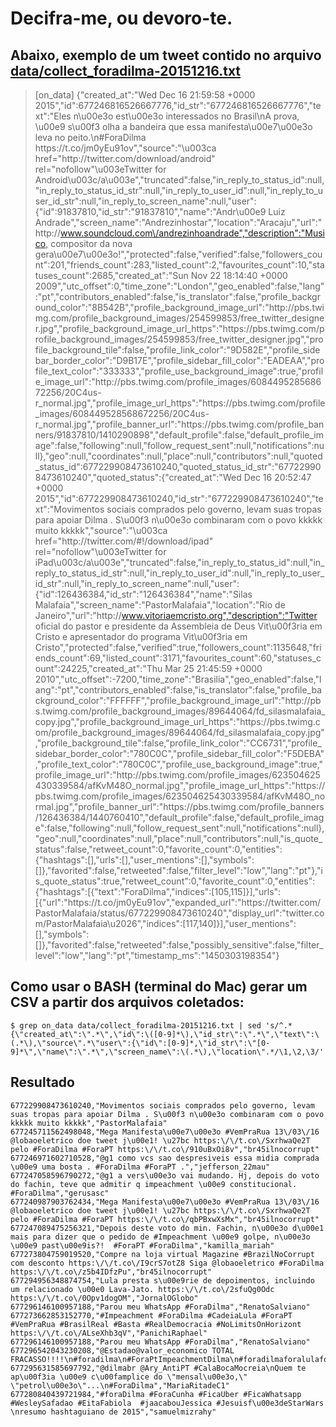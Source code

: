Decifra-me, ou devoro-te.
=========================

## Abaixo, exemplo de um tweet contido no arquivo [data/collect_foradilma-20151216.txt](https://raw.githubusercontent.com/code4pol/lab-20160211/master/data/collect_foradilma-20151216.txt)

> [on_data] {"created_at":"Wed Dec 16 21:59:58 +0000 2015","id":677246816526667776,"id_str":"677246816526667776","text":"Eles n\u00e3o est\u00e3o interessados no Brasil\nA prova, \u00e9 s\u00f3 olha a bandeira que essa manifesta\u00e7\u00e3o leva no peito.\n#ForaDilma  https:\/\/t.co\/jm0yEu91ov","source":"\u003ca href=\"http:\/\/twitter.com\/download\/android\" rel=\"nofollow\"\u003eTwitter for Android\u003c\/a\u003e","truncated":false,"in_reply_to_status_id":null,"in_reply_to_status_id_str":null,"in_reply_to_user_id":null,"in_reply_to_user_id_str":null,"in_reply_to_screen_name":null,"user":{"id":91837810,"id_str":"91837810","name":"Andr\u00e9 Luiz Andrade","screen_name":"Andrezinhostar","location":"Aracaju","url":"http:\/\/www.soundcloud.com\/andrezinhoandrade","description":"Musico, compositor da nova gera\u00e7\u00e3o!","protected":false,"verified":false,"followers_count":201,"friends_count":283,"listed_count":2,"favourites_count":10,"statuses_count":2685,"created_at":"Sun Nov 22 18:14:40 +0000 2009","utc_offset":0,"time_zone":"London","geo_enabled":false,"lang":"pt","contributors_enabled":false,"is_translator":false,"profile_background_color":"8B542B","profile_background_image_url":"http:\/\/pbs.twimg.com\/profile_background_images\/254599853\/free_twitter_designer.jpg","profile_background_image_url_https":"https:\/\/pbs.twimg.com\/profile_background_images\/254599853\/free_twitter_designer.jpg","profile_background_tile":false,"profile_link_color":"9D582E","profile_sidebar_border_color":"D9B17E","profile_sidebar_fill_color":"EADEAA","profile_text_color":"333333","profile_use_background_image":true,"profile_image_url":"http:\/\/pbs.twimg.com\/profile_images\/608449528568672256\/20C4us-r_normal.jpg","profile_image_url_https":"https:\/\/pbs.twimg.com\/profile_images\/608449528568672256\/20C4us-r_normal.jpg","profile_banner_url":"https:\/\/pbs.twimg.com\/profile_banners\/91837810\/1410290898","default_profile":false,"default_profile_image":false,"following":null,"follow_request_sent":null,"notifications":null},"geo":null,"coordinates":null,"place":null,"contributors":null,"quoted_status_id":677229908473610240,"quoted_status_id_str":"677229908473610240","quoted_status":{"created_at":"Wed Dec 16 20:52:47 +0000 2015","id":677229908473610240,"id_str":"677229908473610240","text":"Movimentos sociais comprados pelo governo, levam suas tropas para apoiar Dilma . S\u00f3 n\u00e3o combinaram com o povo kkkkk muito kkkkk","source":"\u003ca href=\"http:\/\/twitter.com\/#!\/download\/ipad\" rel=\"nofollow\"\u003eTwitter for iPad\u003c\/a\u003e","truncated":false,"in_reply_to_status_id":null,"in_reply_to_status_id_str":null,"in_reply_to_user_id":null,"in_reply_to_user_id_str":null,"in_reply_to_screen_name":null,"user":{"id":126436384,"id_str":"126436384","name":"Silas Malafaia","screen_name":"PastorMalafaia","location":"Rio de Janeiro","url":"http:\/\/www.vitoriaemcristo.org","description":"Twitter oficial do pastor e presidente da Assembleia de Deus Vit\u00f3ria em Cristo e apresentador do programa Vit\u00f3ria em Cristo","protected":false,"verified":true,"followers_count":1135648,"friends_count":69,"listed_count":3171,"favourites_count":60,"statuses_count":24225,"created_at":"Thu Mar 25 21:45:59 +0000 2010","utc_offset":-7200,"time_zone":"Brasilia","geo_enabled":false,"lang":"pt","contributors_enabled":false,"is_translator":false,"profile_background_color":"FFFFFF","profile_background_image_url":"http:\/\/pbs.twimg.com\/profile_background_images\/89644064\/fd_silasmalafaia_copy.jpg","profile_background_image_url_https":"https:\/\/pbs.twimg.com\/profile_background_images\/89644064\/fd_silasmalafaia_copy.jpg","profile_background_tile":false,"profile_link_color":"CC6731","profile_sidebar_border_color":"780C0C","profile_sidebar_fill_color":"F5DEBA","profile_text_color":"780C0C","profile_use_background_image":true,"profile_image_url":"http:\/\/pbs.twimg.com\/profile_images\/623504625430339584\/afKvM48O_normal.jpg","profile_image_url_https":"https:\/\/pbs.twimg.com\/profile_images\/623504625430339584\/afKvM48O_normal.jpg","profile_banner_url":"https:\/\/pbs.twimg.com\/profile_banners\/126436384\/1440760410","default_profile":false,"default_profile_image":false,"following":null,"follow_request_sent":null,"notifications":null},"geo":null,"coordinates":null,"place":null,"contributors":null,"is_quote_status":false,"retweet_count":0,"favorite_count":0,"entities":{"hashtags":[],"urls":[],"user_mentions":[],"symbols":[]},"favorited":false,"retweeted":false,"filter_level":"low","lang":"pt"},"is_quote_status":true,"retweet_count":0,"favorite_count":0,"entities":{"hashtags":[{"text":"ForaDilma","indices":[105,115]}],"urls":[{"url":"https:\/\/t.co\/jm0yEu91ov","expanded_url":"https:\/\/twitter.com\/PastorMalafaia\/status\/677229908473610240","display_url":"twitter.com\/PastorMalafaia\u2026","indices":[117,140]}],"user_mentions":[],"symbols":[]},"favorited":false,"retweeted":false,"possibly_sensitive":false,"filter_level":"low","lang":"pt","timestamp_ms":"1450303198354"}


## Como usar o BASH (terminal do Mac) gerar um CSV a partir dos arquivos coletados:

```
$ grep on_data data/collect_foradilma-20151216.txt | sed 's/^.*{\"created_at\":\".*\",\"id\":\([0-9]*\),\"id_str\":\".*\",\"text\":\(.*\),\"source\".*\"user\":{\"id\":[0-9]*,\"id_str\":\"[0-9]*\",\"name\":\".*\",\"screen_name\":\(.*\),\"location\".*/\1,\2,\3/'
```

## Resultado

```
677229908473610240,"Movimentos sociais comprados pelo governo, levam suas tropas para apoiar Dilma . S\u00f3 n\u00e3o combinaram com o povo kkkkk muito kkkkk","PastorMalafaia"
677245711562498048,"Mega Manifesta\u00e7\u00e3o #VemPraRua 13\/03\/16 @lobaoeletrico doe tweet j\u00e1! \u27bc https:\/\/t.co\/SxrhwaQe2T pelo #ForaDilma #ForaPT https:\/\/t.co\/910uBxOi8v","br45ilnocorrupt"
677246971602710528,"@g1 como vcs sao despresiveis essa midia comprada \u00e9 uma bosta . #ForaDilma #ForaPT .","jefferson_22mau"
677247058596790272,"@g1 a vers\u00e3o vai mudando. Hj, depois do voto do fachin, teve que admitir q impeachment \u00e9 constitucional. #ForaDilma","gerusasc"
677240987903762434,"Mega Manifesta\u00e7\u00e3o #VemPraRua 13\/03\/16 @lobaoeletrico doe tweet j\u00e1! \u27bc https:\/\/t.co\/SxrhwaQe2T pelo #ForaDilma #ForaPT https:\/\/t.co\/qbPBxwXsMx","br45ilnocorrupt"
677247089475256321,"Depois deste voto do min. Fachin, n\u00e3o d\u00e1 mais para dizer que o pedido de #Impeachment \u00e9 golpe, n\u00e3o \u00e9 past\u00e9is?!  #ForaPT #ForaDilma","kamilla_mariah"
677273804759019520,"Compre na loja virtual Magazine #BrazilNoCorrupt com desconto https:\/\/t.co\/I9crS7otZ8 Siga @lobaoeletrico #ForaDilma https:\/\/t.co\/z5b4IDfzPu","br45ilnocorrupt"
677294956348874754,"Lula presta s\u00e9rie de depoimentos, incluindo um relacionado \u00e0 Lava-Jato. https:\/\/t.co\/2sfuQg0Odc https:\/\/t.co\/0Opv1dogOM","JornalOGlobo"
677296146100957188,"Parou meu WhatsApp #ForaDilma","RenatoSalviano"
677273662853152770,"#Impeachment #ForaDilma #CadeiaLula #ForaPT #VemPraRua #BrasilReal #Basta #RealDemocracia #NoLimitsOnHorizont https:\/\/t.co\/ALseXhb3qV","PanichiRaphael"
677296146100957188,"Parou meu WhatsApp #ForaDilma","RenatoSalviano"
677296542043230208,"@Estadao@valor_economico TOTAL FRACASSO!!!!\n#foradilma\n#ForaPtImpeachmentDilma\n#foradilmaforalulaforapt","MorCarlos"
677295631585697792,"@dilmabr @Ary_AntiPT #CalaBocaMocreia\nQuem te ap\u00f3ia \u00e9 c\u00famplice do \"mensal\u00e3o,\" \"petrol\u00e3o\"...\n#ForaDilma","MariaRitadeC1"
677280840439721984,"#foraDilma #ForaCunha #FicaUber #FicaWhatsapp #WesleySafadao #EitaFabiola  #jaacabouJessica #Jesuisf\u00e3deStarWars \nresumo hashtaguiano de 2015","samuelmizrahy"
```